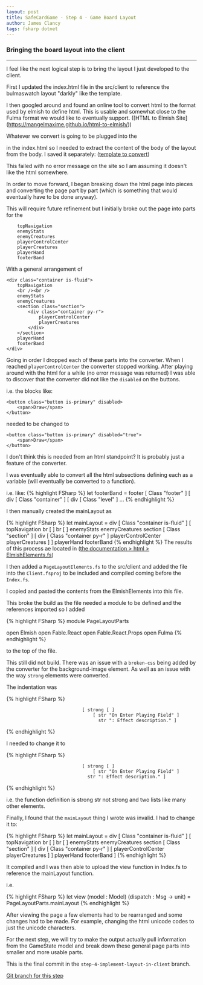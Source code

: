 ```yaml
---
layout: post
title: SafeCardGame - Step 4 - Game Board Layout
author: James Clancy
tags: fsharp dotnet
---
```


### Bringing the board layout into the client
---

I feel like the next logical step is to bring the layout I just developed to the client.

First I updated the index.html file in the src/client to reference the bulmaswatch layout "darkly" like the template.

I then googled around and found an online tool to convert html to the format used by elmish to define html. This is usable and somewhat close to the Fulma format we would like to eventually support. ([HTML to Elmish Site] (https://mangelmaxime.github.io/html-to-elmish/))

Whatever we convert is going to be plugged into the <div id="elmish-app"></div> in the index.html so I needed to extract the content of the body of the layout from the body. I saved it separately: ([template to convert](documentation/html/InitialSketchOfBoardv2_toConvert.html))

This failed with no error message on the site so I am assuming it doesn't like the html somewhere.

In order to move forward, I began breaking down the html page into pieces and converting the page part by part (which is something that would eventually have to be done anyway).

This will require future refinement but I initially broke out the page into parts for the

```
    topNavigation
    enemyStats
    enemyCreatures
    playerControlCenter
    playerCreatures
    playerHand
    footerBand
```
With a general arrangement of
```
<div class="container is-fluid">
    topNavigation
    <br /><br />
    enemyStats
    enemyCreatures
    <section class="section">
        <div class="container py-r">
            playerControlCenter
            playerCreatures
        </div>
    </section>
    playerHand
    footerBand
</div>
```

Going in order I dropped each of these parts into the converter. When I reached `playerControlCenter` the converter stopped working. After playing around with the html for a while (no error message was returned) I was able to discover that the converter did not like the `disabled` on the buttons.

i.e. the blocks like:
```
<button class="button is-primary" disabled>
    <span>Draw</span>
</button>
```
needed to be changed to

```
<button class="button is-primary" disabled="true">
    <span>Draw</span>
</button>
```

I don't think this is needed from an html standpoint? It is probably just a feature of the converter.


I was eventually able to convert all the html subsections defining each as a variable (will eventually be converted to a function).

i.e. like:
{% highlight FSharp %}
let footerBand =
  footer [ Class "footer" ]
    [ div [ Class "container" ]
        [ div [ Class "level" ]
        ...
{% endhighlight %}

I then manually created the mainLayout as

{% highlight FSharp %}
let mainLayout =
  div [ Class "container is-fluid" ]
    [ topNavigation
      br [ ]
      br [ ]
      enemyStats
      enemyCreatures
      section [ Class "section" ]
        [ div [ Class "container py-r" ]
            playerControlCenter
            playerCreatures ] ]
      playerHand
      footerBand
{% endhighlight %}
The results of this process ae located in ([the documentation > html > ElmishElements.fs](documentation/html/ElmishElements.fs))


I then added a `PageLayoutElements.fs` to the src/client and added the file into the `Client.fsproj` to be included and compiled coming before the `Index.fs`.

I copied and pasted the contents from the ElmishElements into this file.

This broke the build as the file needed a module to be defined and the references imported so I added

{% highlight FSharp %}
module PageLayoutParts

open Elmish
open Fable.React
open Fable.React.Props
open Fulma
{% endhighlight %}

to the top of the file.


This still did not build. There was an issue with a `broken-css` being added by the converter for the background-image element. As well as an issue with the way `strong` elements were converted.

The indentation was

{% highlight FSharp %}

                                [ strong [ ]
                                    [ str "On Enter Playing Field" ]
                                      str ": Effect description." ]
{% endhighlight %}

I needed to change it to

{% highlight FSharp %}

                                [ strong [ ]
                                    [ str "On Enter Playing Field" ]
                                  str ": Effect description." ]
{% endhighlight %}

i.e. the function definition is strong str not strong and two lists like many other elements.

Finally, I found that the `mainLayout` thing I wrote was invalid. I had to change it to:

{% highlight FSharp %}
let mainLayout =
  div [ Class "container is-fluid" ]
    [ topNavigation
      br [ ]
      br [ ]
      enemyStats
      enemyCreatures
      section [ Class "section" ]
        [ div [ Class "container py-r" ]
            [
            playerControlCenter
            playerCreatures
            ]
        ]
      playerHand
      footerBand
    ]
{% endhighlight %}

It compiled and I was then able to upload the view function in Index.fs to reference the mainLayout function.

i.e.

{% highlight FSharp %}
let view (model : Model) (dispatch : Msg -> unit) =
    PageLayoutParts.mainLayout
{% endhighlight %}

After viewing the page a few elements had to be rearranged and some changes had to be made. For example, changing the html unicode codes to just the unicode characters.

For the next step, we will try to make the output actually pull information from the GameState model and break down these general page parts into smaller and more usable parts.

This is the final commit in the `step-4-implement-layout-in-client` branch.

[Git branch for this step](https://github.com/jamesclancy/SafeCardGame/tree/step-4-implement-layout-in-client)